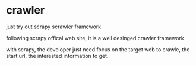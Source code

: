 # crawler
just try out scrapy scrawler framework

following scrapy offical web site, it is a well desinged crawler framework

with scrapy, the developer just need focus on the target web to crawle, 
the start url, the interested information to get.
